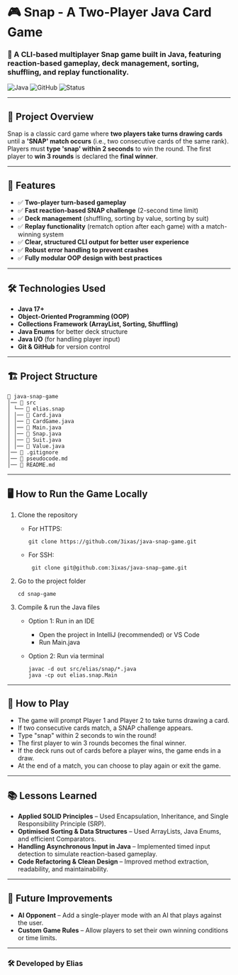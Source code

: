 # 🎮 Snap - A Two-Player Java Card Game

### 🔹 A CLI-based multiplayer **Snap** game built in Java, featuring **reaction-based gameplay, deck management, sorting, shuffling, and replay functionality**.

![Java](https://img.shields.io/badge/Language-Java-blue.svg) ![GitHub](https://img.shields.io/badge/Version-1.0-green.svg) ![Status](https://img.shields.io/badge/Status-Completed-success.svg)

---

## 📌 **Project Overview**
Snap is a classic card game where **two players take turns drawing cards** until a **'SNAP' match occurs** (i.e., two consecutive cards of the same rank). Players must **type 'snap' within 2 seconds** to win the round. The first player to **win 3 rounds** is declared the **final winner**.

---

## 🚀 **Features**
- ✅ **Two-player turn-based gameplay**
- ✅ **Fast reaction-based SNAP challenge** (2-second time limit)
- ✅ **Deck management** (shuffling, sorting by value, sorting by suit)
- ✅ **Replay functionality** (rematch option after each game) with a 
  match-winning system
- ✅ **Clear, structured CLI output for better user experience**
- ✅ **Robust error handling to prevent crashes**
- ✅ **Fully modular OOP design with best practices**

---

## 🛠 **Technologies Used**
- **Java 17+**
- **Object-Oriented Programming (OOP)**
- **Collections Framework (ArrayList, Sorting, Shuffling)**
- **Java Enums** for better deck structure
- **Java I/O** (for handling player input)
- **Git & GitHub** for version control

---

## 🏗 **Project Structure**
```
📂 java-snap-game 
│── 📂 src
│ └── 📂 elias.snap
│ │── 📄 Card.java
│ │── 📄 CardGame.java
│ │── 📄 Main.java
│ │── 📄 Snap.java
│ │── 📄 Suit.java
│ │── 📄 Value.java
│── 📄 .gitignore
│── 📄 pseudocode.md
│── 📄 README.md
```

---

## 🖥️ **How to Run the Game Locally**
1. Clone the repository
   - For HTTPS:
     ```
     git clone https://github.com/3ixas/java-snap-game.git
     ```
   - For SSH:
     ```
      git clone git@github.com:3ixas/java-snap-game.git
      ```
   
2. Go to the project folder
    ```
   cd snap-game
   ```

3. Compile & run the Java files
   - Option 1: Run in an IDE
     - Open the project in IntelliJ (recommended) or VS Code
     - Run Main.java
    
   - Option 2: Run via terminal
     ```
     javac -d out src/elias/snap/*.java
     java -cp out elias.snap.Main
      ```

---

## 🎲 **How to Play**
- The game will prompt Player 1 and Player 2 to take turns drawing a card.
- If two consecutive cards match, a SNAP challenge appears.
- Type "snap" within 2 seconds to win the round!
- The first player to win 3 rounds becomes the final winner.
- If the deck runs out of cards before a player wins, the game ends in a draw.
- At the end of a match, you can choose to play again or exit the game.

---

## 📚 **Lessons Learned**
- **Applied SOLID Principles** – Used Encapsulation, Inheritance, and Single Responsibility Principle (SRP).
- **Optimised Sorting & Data Structures** – Used ArrayLists, Java Enums, and 
  efficient Comparators.
- **Handling Asynchronous Input in Java** – Implemented timed input detection 
  to simulate reaction-based gameplay.
- **Code Refactoring & Clean Design** – Improved method extraction, readability,
  and maintainability.

---

## 🌟 **Future Improvements**
- **AI Opponent** – Add a single-player mode with an AI that plays against the user.
- **Custom Game Rules** – Allow players to set their own winning conditions or time limits.

---

### 🛠 **Developed by Elias**